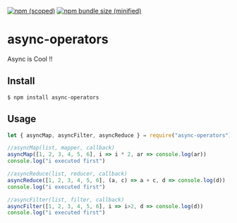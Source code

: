 [![npm (scoped)](https://img.shields.io/github/issues/shaminGit/async-operators.svg)](https://www.npmjs.com/package/@pthread/async-operators)
[![npm bundle size (minified)](https://img.shields.io/github/license/shaminGit/async-operators.svg)](https://www.npmjs.com/package/@pthread/async-operators)

# async-operators

Async is Cool !!

## Install

```
$ npm install async-operators
```

## Usage

```js
let { asyncMap, asyncFilter, asyncReduce } = require("async-operators")

//asyncMap(list, mapper, callback)
asyncMap([1, 2, 3, 4, 5, 6], i => i * 2, ar => console.log(ar))
console.log("i executed first")

//asyncReduce(list, reducer, callback)
asyncReduce([1, 2, 3, 4, 5, 6], (a, c) => a + c, d => console.log(d))
console.log("i executed first")

//asyncFilter(list, filter, callback)
asyncFilter([1, 2, 3, 4, 5, 6], i => i>2, d => console.log(d))
console.log("i executed first")

```


